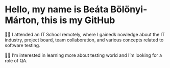 # Hello, my name is Beáta Bölönyi-Márton, this is my GitHub

:woman_student: I attended an IT School remotely, where I gainedk nowledge about the IT industry, project board, team collaboration, and various concepts related to software testing.

:woman_technologist: I’m interested in learning more about testing world and I’m looking for a role of QA.
